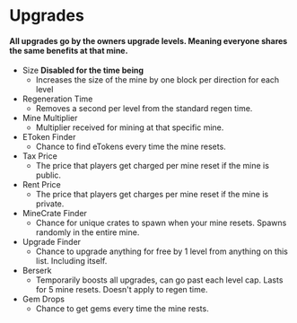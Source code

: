 # Upgrades

#### All upgrades go by the owners upgrade levels. Meaning everyone shares the same benefits at that mine.
- Size **Disabled for the time being**
    - Increases the size of the mine by one block per direction for each level
- Regeneration Time 
    - Removes a second per level from the standard regen time.
- Mine Multiplier
    - Multiplier received for mining at that specific mine.
- EToken Finder
  - Chance to find eTokens every time the mine resets.
- Tax Price
  - The price that players get charged per mine reset if the mine is public.
- Rent Price
  - The price that players get charges per mine reset if the mine is private.
- MineCrate Finder
  - Chance for unique crates to spawn when your mine resets. Spawns randomly in the entire mine.
- Upgrade Finder
  - Chance to upgrade anything for free by 1 level from anything on this list. Including itself.
- Berserk
  - Temporarily boosts all upgrades, can go past each level cap. Lasts for 5 mine resets. Doesn't apply to regen time.
- Gem Drops
  - Chance to get gems every time the mine rests.
